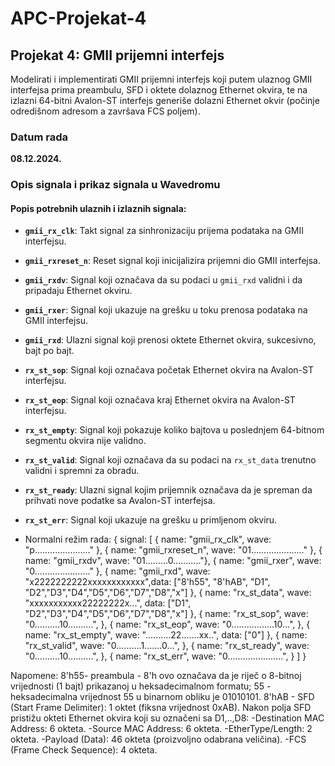 # APC-Projekat-4

## Projekat 4: GMII prijemni interfejs
Modelirati i implementirati GMII prijemni interfejs koji putem ulaznog GMII interfejsa prima
preambulu, SFD i oktete dolaznog Ethernet okvira, te na izlazni 64-bitni Avalon-ST interfejs
generiše dolazni Ethernet okvir (počinje odredišnom adresom a završava FCS poljem).


### Datum rada 
**08.12.2024.**
### Opis signala i prikaz signala u Wavedromu
#### **Popis potrebnih ulaznih i izlaznih signala:**
- **`gmii_rx_clk`**: Takt signal za sinhronizaciju prijema podataka na GMII interfejsu.
- **`gmii_rxreset_n`**: Reset signal koji inicijalizira prijemni dio GMII interfejsa.
- **`gmii_rxdv`**: Signal koji označava da su podaci u `gmii_rxd` validni i da pripadaju Ethernet okviru.
- **`gmii_rxer`**: Signal koji ukazuje na grešku u toku prenosa podataka na GMII interfejsu.
- **`gmii_rxd`**: Ulazni signal koji prenosi oktete Ethernet okvira, sukcesivno, bajt po bajt.
- **`rx_st_sop`**: Signal koji označava početak Ethernet okvira na Avalon-ST interfejsu.
- **`rx_st_eop`**: Signal koji označava kraj Ethernet okvira na Avalon-ST interfejsu.
- **`rx_st_empty`**: Signal koji pokazuje koliko bajtova u poslednjem 64-bitnom segmentu okvira nije validno.
- **`rx_st_valid`**: Signal koji označava da su podaci na `rx_st_data` trenutno validni i spremni za obradu.
- **`rx_st_ready`**: Ulazni signal kojim prijemnik označava da je spreman da prihvati nove podatke sa Avalon-ST interfejsa.
- **`rx_st_err`**: Signal koji ukazuje na grešku u primljenom okviru.
  
- Normalni režim rada:
{ signal: [
  { name: "gmii_rx_clk", wave: "p......................" },
  { name: "gmii_rxreset_n", wave: "01....................." },
  { name: "gmii_rxdv", wave: "01.........0..........."},
  { name: "gmii_rxer", wave: "0......................" },
  { name: "gmii_rxd", wave: "x2222222222xxxxxxxxxxxx",data: ["8'h55", "8'hAB", "D1", "D2","D3","D4","D5","D6","D7","D8","x"] },
  { name: "rx_st_data", wave: "xxxxxxxxxxx22222222x...", data: ["D1", "D2","D3","D4","D5","D6","D7","D8","x"] },
  { name: "rx_st_sop", wave: "0..........10..........", },
  { name: "rx_st_eop", wave: "0.................10...", },
  { name: "rx_st_empty", wave: "..........22.......xx..", data: ["0"] },
  { name: "rx_st_valid", wave: "0..........1.......0...", },
  { name: "rx_st_ready", wave: "0..........10..........", },
  { name: "rx_st_err", wave: "0......................", }
]
 }



Napomene:
8'h55- preambula - 8'h ovo označava da je riječ o 8-bitnoj vrijednosti (1 bajt) prikazanoj u heksadecimalnom formatu; 55 - heksadecimalna vrijednost 55 u binarnom obliku je 01010101.
8'hAB - SFD (Start Frame Delimiter): 1 oktet (fiksna vrijednost 0xAB).
Nakon polja SFD pristižu okteti Ethernet okvira koji su označeni sa D1,..,D8:
-Destination MAC Address: 6 okteta.
-Source MAC Address: 6 okteta.
-EtherType/Length: 2 okteta.
-Payload (Data): 46 okteta (proizvoljno odabrana veličina).
-FCS (Frame Check Sequence): 4 okteta.



